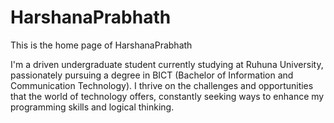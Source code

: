 # HarshanaPrabhath

This is the home page of HarshanaPrabhath

 I'm a driven undergraduate student currently studying at Ruhuna University, 
 passionately pursuing a degree in BICT (Bachelor of Information and Communication Technology). 
 I thrive on the challenges and opportunities that the world of technology offers, 
 constantly seeking ways to enhance my programming skills and logical thinking.
